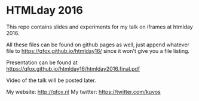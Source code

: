 # HTMLday 2016

This repo contains slides and experiments for my talk on iframes at htmlday 2016.

All these files can be found on github pages as well, just append whatever file to https://qfox.github.io/htmlday16/ since it won't give you a file listing.

Presentation can be found at https://qfox.github.io/htmlday16/htmlday2016.final.pdf

Video of the talk will be posted later.

My website: http://qfox.nl
My twitter: https://twitter.com/kuvos

